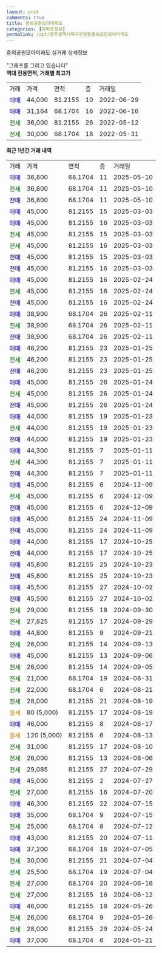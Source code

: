 ```yaml
---
layout: post
comments: true
title: 중외공원모아미래도
categories: [아파트정보]
permalink: /apt/광주광역시북구운암동중외공원모아미래도
---
```


중외공원모아미래도 실거래 상세정보

<script type="text/javascript">
  google.charts.load('current', {'packages':['line', 'corechart']});
  google.charts.setOnLoadCallback(drawChart);

  function drawChart() {
    var data = new google.visualization.DataTable();
    data.addColumn('date', '거래일');
    data.addColumn('number', "매매");
    data.addColumn('number', "전세");
    data.addColumn('number', "전매");

    data.addRows([[new Date(Date.parse("2025-05-10")), 36800, null, null], [new Date(Date.parse("2025-05-10")), null, 36800, null], [new Date(Date.parse("2025-05-10")), null, null, 36800], [new Date(Date.parse("2025-03-03")), 45000, null, null], [new Date(Date.parse("2025-03-03")), 45000, null, null], [new Date(Date.parse("2025-03-03")), null, 45000, null], [new Date(Date.parse("2025-03-03")), null, 45000, null], [new Date(Date.parse("2025-03-03")), null, null, 45000], [new Date(Date.parse("2025-03-03")), null, null, 45000], [new Date(Date.parse("2025-02-24")), 45000, null, null], [new Date(Date.parse("2025-02-24")), null, 45000, null], [new Date(Date.parse("2025-02-24")), null, null, 45000], [new Date(Date.parse("2025-02-11")), 38900, null, null], [new Date(Date.parse("2025-02-11")), null, 38900, null], [new Date(Date.parse("2025-02-11")), null, null, 38900], [new Date(Date.parse("2025-01-25")), 46200, null, null], [new Date(Date.parse("2025-01-25")), null, 46200, null], [new Date(Date.parse("2025-01-25")), null, null, 46200], [new Date(Date.parse("2025-01-24")), 45000, null, null], [new Date(Date.parse("2025-01-24")), null, 45000, null], [new Date(Date.parse("2025-01-24")), null, null, 45000], [new Date(Date.parse("2025-01-23")), 44000, null, null], [new Date(Date.parse("2025-01-23")), null, 44000, null], [new Date(Date.parse("2025-01-23")), null, null, 44000], [new Date(Date.parse("2025-01-11")), 44300, null, null], [new Date(Date.parse("2025-01-11")), null, 44300, null], [new Date(Date.parse("2025-01-11")), null, null, 44300], [new Date(Date.parse("2024-12-09")), 45000, null, null], [new Date(Date.parse("2024-12-09")), null, 45000, null], [new Date(Date.parse("2024-12-09")), null, null, 45000], [new Date(Date.parse("2024-11-09")), 45000, null, null], [new Date(Date.parse("2024-11-09")), null, null, 45000], [new Date(Date.parse("2024-10-25")), 44000, null, null], [new Date(Date.parse("2024-10-25")), null, null, 44000], [new Date(Date.parse("2024-10-23")), 45800, null, null], [new Date(Date.parse("2024-10-23")), null, null, 45800], [new Date(Date.parse("2024-10-02")), 45500, null, null], [new Date(Date.parse("2024-10-02")), null, null, 45500], [new Date(Date.parse("2024-09-30")), null, 29000, null], [new Date(Date.parse("2024-09-29")), null, 27825, null], [new Date(Date.parse("2024-09-21")), 44800, null, null], [new Date(Date.parse("2024-09-13")), null, 26000, null], [new Date(Date.parse("2024-09-06")), 45000, null, null], [new Date(Date.parse("2024-09-05")), null, 26000, null], [new Date(Date.parse("2024-08-31")), null, 21000, null], [new Date(Date.parse("2024-08-21")), null, 22000, null], [new Date(Date.parse("2024-08-19")), null, 28000, null], [new Date(Date.parse("2024-08-19")), null, null, null], [new Date(Date.parse("2024-08-17")), 46000, null, null], [new Date(Date.parse("2024-08-13")), null, null, null], [new Date(Date.parse("2024-08-10")), null, 31000, null], [new Date(Date.parse("2024-08-06")), null, 26000, null], [new Date(Date.parse("2024-07-29")), null, 29085, null], [new Date(Date.parse("2024-07-27")), 45000, null, null], [new Date(Date.parse("2024-07-20")), null, 27000, null], [new Date(Date.parse("2024-07-15")), 46300, null, null], [new Date(Date.parse("2024-07-15")), 35000, null, null], [new Date(Date.parse("2024-07-12")), null, 25000, null], [new Date(Date.parse("2024-07-11")), 43000, null, null], [new Date(Date.parse("2024-07-05")), 37200, null, null], [new Date(Date.parse("2024-07-04")), null, 30000, null], [new Date(Date.parse("2024-07-04")), null, 25500, null], [new Date(Date.parse("2024-06-16")), null, 27000, null], [new Date(Date.parse("2024-06-12")), null, 27000, null], [new Date(Date.parse("2024-05-26")), 46000, null, null], [new Date(Date.parse("2024-05-26")), null, 26000, null], [new Date(Date.parse("2024-05-24")), null, 28000, null], [new Date(Date.parse("2024-05-21")), 37000, null, null]]);

    var options = {
      hAxis: {
        format: 'yyyy/MM/dd'
      },    
      lineWidth: 0,
      pointsVisible: true,    
      title: '최근 1년간 유형별 실거래가 분포',
      legend: { position: 'bottom' }
    };

    var formatter = new google.visualization.NumberFormat({pattern:'###,###'} );
    formatter.format(data, 1);
    formatter.format(data, 2);
    
    setTimeout(function() {
        var chart = new google.visualization.LineChart(document.getElementById('columnchart_material'));
        chart.draw(data, (options));
        document.getElementById('loading').style.display = 'none';
    }, 200);
  }
</script>


<div id="loading" style="z-index:20; display: block; margin-left: 0px">"그래프를 그리고 있습니다"</div>
<div id="columnchart_material" style="width: 95%; margin-left: 0px; display: block"></div>
<!-- contents start -->
<b>역대 전용면적, 거래별 최고가</b>
<table class="sortable">
    <tr>
      <td>거래</td>
      <td>가격</td>
      <td>면적</td>
      <td>층</td>
      <td>거래일</td>
    </tr>
        <tr>
          <td><a style="color: blue">매매</a></td>
          <td>44,000</td>
          <td>81.2155</td>
          <td>10</td>
          <td>2022-06-29</td>
        </tr>            <tr>
          <td><a style="color: blue">매매</a></td>
          <td>31,164</td>
          <td>68.1704</td>
          <td>16</td>
          <td>2022-06-16</td>
        </tr>        
        <tr>
              <td><a style="color: darkgreen">전세</a></td>
              <td>36,000</td>
              <td>81.2155</td>
              <td>26</td>
              <td>2022-05-12</td>
            </tr>            <tr>
              <td><a style="color: darkgreen">전세</a></td>
              <td>30,000</td>
              <td>68.1704</td>
              <td>18</td>
              <td>2022-05-31</td>
            </tr>        
    
</table>

<b>최근 1년간 거래 내역</b>

<table class="sortable">
    <tr>
      <td>거래</td>
      <td>가격</td>
      <td>면적</td>
      <td>층</td>
      <td>거래일</td>
    </tr>
    <tr>
      <td><a style="color: blue">매매</a></td>
      <td>36,800</td>
      <td>68.1704</td>
      <td>11</td>
      <td>2025-05-10</td>
    </tr>          <tr>
      <td><a style="color: darkgreen">전세</a></td>
      <td>36,800</td>
      <td>68.1704</td>
      <td>11</td>
      <td>2025-05-10</td>
    </tr>          <tr>
      <td><a style="color: darkblue">전매</a></td>
      <td>36,800</td>
      <td>68.1704</td>
      <td>11</td>
      <td>2025-05-10</td>
    </tr>          <tr>
      <td><a style="color: blue">매매</a></td>
      <td>45,000</td>
      <td>81.2155</td>
      <td>15</td>
      <td>2025-03-03</td>
    </tr>          <tr>
      <td><a style="color: blue">매매</a></td>
      <td>45,000</td>
      <td>81.2155</td>
      <td>16</td>
      <td>2025-03-03</td>
    </tr>          <tr>
      <td><a style="color: darkgreen">전세</a></td>
      <td>45,000</td>
      <td>81.2155</td>
      <td>15</td>
      <td>2025-03-03</td>
    </tr>          <tr>
      <td><a style="color: darkgreen">전세</a></td>
      <td>45,000</td>
      <td>81.2155</td>
      <td>16</td>
      <td>2025-03-03</td>
    </tr>          <tr>
      <td><a style="color: darkblue">전매</a></td>
      <td>45,000</td>
      <td>81.2155</td>
      <td>15</td>
      <td>2025-03-03</td>
    </tr>          <tr>
      <td><a style="color: darkblue">전매</a></td>
      <td>45,000</td>
      <td>81.2155</td>
      <td>16</td>
      <td>2025-03-03</td>
    </tr>          <tr>
      <td><a style="color: blue">매매</a></td>
      <td>45,000</td>
      <td>81.2155</td>
      <td>16</td>
      <td>2025-02-24</td>
    </tr>          <tr>
      <td><a style="color: darkgreen">전세</a></td>
      <td>45,000</td>
      <td>81.2155</td>
      <td>16</td>
      <td>2025-02-24</td>
    </tr>          <tr>
      <td><a style="color: darkblue">전매</a></td>
      <td>45,000</td>
      <td>81.2155</td>
      <td>16</td>
      <td>2025-02-24</td>
    </tr>          <tr>
      <td><a style="color: blue">매매</a></td>
      <td>38,900</td>
      <td>68.1704</td>
      <td>26</td>
      <td>2025-02-11</td>
    </tr>          <tr>
      <td><a style="color: darkgreen">전세</a></td>
      <td>38,900</td>
      <td>68.1704</td>
      <td>26</td>
      <td>2025-02-11</td>
    </tr>          <tr>
      <td><a style="color: darkblue">전매</a></td>
      <td>38,900</td>
      <td>68.1704</td>
      <td>26</td>
      <td>2025-02-11</td>
    </tr>          <tr>
      <td><a style="color: blue">매매</a></td>
      <td>46,200</td>
      <td>81.2155</td>
      <td>23</td>
      <td>2025-01-25</td>
    </tr>          <tr>
      <td><a style="color: darkgreen">전세</a></td>
      <td>46,200</td>
      <td>81.2155</td>
      <td>23</td>
      <td>2025-01-25</td>
    </tr>          <tr>
      <td><a style="color: darkblue">전매</a></td>
      <td>46,200</td>
      <td>81.2155</td>
      <td>23</td>
      <td>2025-01-25</td>
    </tr>          <tr>
      <td><a style="color: blue">매매</a></td>
      <td>45,000</td>
      <td>81.2155</td>
      <td>26</td>
      <td>2025-01-24</td>
    </tr>          <tr>
      <td><a style="color: darkgreen">전세</a></td>
      <td>45,000</td>
      <td>81.2155</td>
      <td>26</td>
      <td>2025-01-24</td>
    </tr>          <tr>
      <td><a style="color: darkblue">전매</a></td>
      <td>45,000</td>
      <td>81.2155</td>
      <td>26</td>
      <td>2025-01-24</td>
    </tr>          <tr>
      <td><a style="color: blue">매매</a></td>
      <td>44,000</td>
      <td>81.2155</td>
      <td>19</td>
      <td>2025-01-23</td>
    </tr>          <tr>
      <td><a style="color: darkgreen">전세</a></td>
      <td>44,000</td>
      <td>81.2155</td>
      <td>19</td>
      <td>2025-01-23</td>
    </tr>          <tr>
      <td><a style="color: darkblue">전매</a></td>
      <td>44,000</td>
      <td>81.2155</td>
      <td>19</td>
      <td>2025-01-23</td>
    </tr>          <tr>
      <td><a style="color: blue">매매</a></td>
      <td>44,300</td>
      <td>81.2155</td>
      <td>7</td>
      <td>2025-01-11</td>
    </tr>          <tr>
      <td><a style="color: darkgreen">전세</a></td>
      <td>44,300</td>
      <td>81.2155</td>
      <td>7</td>
      <td>2025-01-11</td>
    </tr>          <tr>
      <td><a style="color: darkblue">전매</a></td>
      <td>44,300</td>
      <td>81.2155</td>
      <td>7</td>
      <td>2025-01-11</td>
    </tr>          <tr>
      <td><a style="color: blue">매매</a></td>
      <td>45,000</td>
      <td>81.2155</td>
      <td>6</td>
      <td>2024-12-09</td>
    </tr>          <tr>
      <td><a style="color: darkgreen">전세</a></td>
      <td>45,000</td>
      <td>81.2155</td>
      <td>6</td>
      <td>2024-12-09</td>
    </tr>          <tr>
      <td><a style="color: darkblue">전매</a></td>
      <td>45,000</td>
      <td>81.2155</td>
      <td>6</td>
      <td>2024-12-09</td>
    </tr>          <tr>
      <td><a style="color: blue">매매</a></td>
      <td>45,000</td>
      <td>81.2155</td>
      <td>24</td>
      <td>2024-11-09</td>
    </tr>          <tr>
      <td><a style="color: darkblue">전매</a></td>
      <td>45,000</td>
      <td>81.2155</td>
      <td>24</td>
      <td>2024-11-09</td>
    </tr>          <tr>
      <td><a style="color: blue">매매</a></td>
      <td>44,000</td>
      <td>81.2155</td>
      <td>17</td>
      <td>2024-10-25</td>
    </tr>          <tr>
      <td><a style="color: darkblue">전매</a></td>
      <td>44,000</td>
      <td>81.2155</td>
      <td>17</td>
      <td>2024-10-25</td>
    </tr>          <tr>
      <td><a style="color: blue">매매</a></td>
      <td>45,800</td>
      <td>81.2155</td>
      <td>25</td>
      <td>2024-10-23</td>
    </tr>          <tr>
      <td><a style="color: darkblue">전매</a></td>
      <td>45,800</td>
      <td>81.2155</td>
      <td>25</td>
      <td>2024-10-23</td>
    </tr>          <tr>
      <td><a style="color: blue">매매</a></td>
      <td>45,500</td>
      <td>81.2155</td>
      <td>27</td>
      <td>2024-10-02</td>
    </tr>          <tr>
      <td><a style="color: darkblue">전매</a></td>
      <td>45,500</td>
      <td>81.2155</td>
      <td>27</td>
      <td>2024-10-02</td>
    </tr>          <tr>
      <td><a style="color: darkgreen">전세</a></td>
      <td>29,000</td>
      <td>81.2155</td>
      <td>18</td>
      <td>2024-09-30</td>
    </tr>          <tr>
      <td><a style="color: darkgreen">전세</a></td>
      <td>27,825</td>
      <td>81.2155</td>
      <td>17</td>
      <td>2024-09-29</td>
    </tr>          <tr>
      <td><a style="color: blue">매매</a></td>
      <td>44,800</td>
      <td>81.2155</td>
      <td>9</td>
      <td>2024-09-21</td>
    </tr>          <tr>
      <td><a style="color: darkgreen">전세</a></td>
      <td>26,000</td>
      <td>81.2155</td>
      <td>14</td>
      <td>2024-09-13</td>
    </tr>          <tr>
      <td><a style="color: blue">매매</a></td>
      <td>45,000</td>
      <td>81.2155</td>
      <td>13</td>
      <td>2024-09-06</td>
    </tr>          <tr>
      <td><a style="color: darkgreen">전세</a></td>
      <td>26,000</td>
      <td>81.2155</td>
      <td>14</td>
      <td>2024-09-05</td>
    </tr>          <tr>
      <td><a style="color: darkgreen">전세</a></td>
      <td>21,000</td>
      <td>68.1704</td>
      <td>19</td>
      <td>2024-08-31</td>
    </tr>          <tr>
      <td><a style="color: darkgreen">전세</a></td>
      <td>22,000</td>
      <td>68.1704</td>
      <td>6</td>
      <td>2024-08-21</td>
    </tr>          <tr>
      <td><a style="color: darkgreen">전세</a></td>
      <td>28,000</td>
      <td>81.2155</td>
      <td>21</td>
      <td>2024-08-19</td>
    </tr>          <tr>
      <td><a style="color: darkgoldenrod">월세</a></td>
      <td>80 (5,000)</td>
      <td>81.2155</td>
      <td>17</td>
      <td>2024-08-19</td>
    </tr>          <tr>
      <td><a style="color: blue">매매</a></td>
      <td>46,000</td>
      <td>81.2155</td>
      <td>8</td>
      <td>2024-08-17</td>
    </tr>          <tr>
      <td><a style="color: darkgoldenrod">월세</a></td>
      <td>120 (5,000)</td>
      <td>81.2155</td>
      <td>6</td>
      <td>2024-08-13</td>
    </tr>          <tr>
      <td><a style="color: darkgreen">전세</a></td>
      <td>31,000</td>
      <td>81.2155</td>
      <td>17</td>
      <td>2024-08-10</td>
    </tr>          <tr>
      <td><a style="color: darkgreen">전세</a></td>
      <td>26,000</td>
      <td>81.2155</td>
      <td>13</td>
      <td>2024-08-06</td>
    </tr>          <tr>
      <td><a style="color: darkgreen">전세</a></td>
      <td>29,085</td>
      <td>81.2155</td>
      <td>27</td>
      <td>2024-07-29</td>
    </tr>          <tr>
      <td><a style="color: blue">매매</a></td>
      <td>45,000</td>
      <td>81.2155</td>
      <td>2</td>
      <td>2024-07-27</td>
    </tr>          <tr>
      <td><a style="color: darkgreen">전세</a></td>
      <td>27,000</td>
      <td>81.2155</td>
      <td>16</td>
      <td>2024-07-20</td>
    </tr>          <tr>
      <td><a style="color: blue">매매</a></td>
      <td>46,300</td>
      <td>81.2155</td>
      <td>22</td>
      <td>2024-07-15</td>
    </tr>          <tr>
      <td><a style="color: blue">매매</a></td>
      <td>35,000</td>
      <td>68.1704</td>
      <td>9</td>
      <td>2024-07-15</td>
    </tr>          <tr>
      <td><a style="color: darkgreen">전세</a></td>
      <td>25,000</td>
      <td>68.1704</td>
      <td>8</td>
      <td>2024-07-12</td>
    </tr>          <tr>
      <td><a style="color: blue">매매</a></td>
      <td>43,000</td>
      <td>81.2155</td>
      <td>20</td>
      <td>2024-07-11</td>
    </tr>          <tr>
      <td><a style="color: blue">매매</a></td>
      <td>37,200</td>
      <td>68.1704</td>
      <td>16</td>
      <td>2024-07-05</td>
    </tr>          <tr>
      <td><a style="color: darkgreen">전세</a></td>
      <td>30,000</td>
      <td>81.2155</td>
      <td>21</td>
      <td>2024-07-04</td>
    </tr>          <tr>
      <td><a style="color: darkgreen">전세</a></td>
      <td>25,500</td>
      <td>68.1704</td>
      <td>19</td>
      <td>2024-07-04</td>
    </tr>          <tr>
      <td><a style="color: darkgreen">전세</a></td>
      <td>27,000</td>
      <td>68.1704</td>
      <td>20</td>
      <td>2024-06-16</td>
    </tr>          <tr>
      <td><a style="color: darkgreen">전세</a></td>
      <td>27,000</td>
      <td>81.2155</td>
      <td>16</td>
      <td>2024-06-12</td>
    </tr>          <tr>
      <td><a style="color: blue">매매</a></td>
      <td>46,000</td>
      <td>81.2155</td>
      <td>18</td>
      <td>2024-05-26</td>
    </tr>          <tr>
      <td><a style="color: darkgreen">전세</a></td>
      <td>26,000</td>
      <td>68.1704</td>
      <td>9</td>
      <td>2024-05-26</td>
    </tr>          <tr>
      <td><a style="color: darkgreen">전세</a></td>
      <td>28,000</td>
      <td>81.2155</td>
      <td>29</td>
      <td>2024-05-24</td>
    </tr>          <tr>
      <td><a style="color: blue">매매</a></td>
      <td>37,000</td>
      <td>68.1704</td>
      <td>6</td>
      <td>2024-05-21</td>
    </tr>      </table>
<!-- contents end -->    

